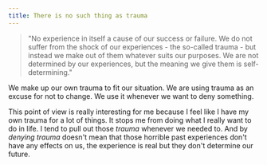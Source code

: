 ```yaml
---
title: There is no such thing as trauma
---
```


> "No experience in itself a cause of our success or failure. We do not suffer from the shock of our experiences - the so-called trauma - but instead we make out of them whatever suits our purposes. We are not determined by our experiences, but the meaning we give them is self-determining."

We make up our own trauma to fit our situation.  We are using trauma as an excuse for not to change. We use it whenever we want to deny something.

This point of view is really interesting for me because I feel like I have my own trauma for a lot of things. It stops me from doing what I really want to do in life. I tend to pull out those *trauma* whenever we needed to. And by *denying trauma* doesn't mean that those horrible past experiences don't have any effects on us, the experience is real but they don't determine our future.